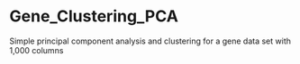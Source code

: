 Gene_Clustering_PCA
===================

Simple principal component analysis and clustering for a gene data set with 1,000 columns
